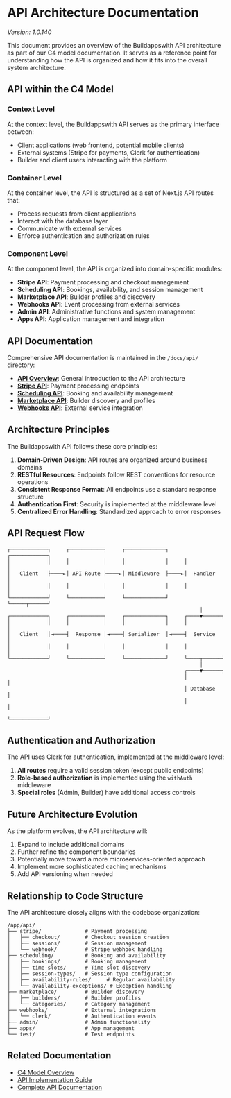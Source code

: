 # API Architecture Documentation

*Version: 1.0.140*

This document provides an overview of the Buildappswith API architecture as part of our C4 model documentation. It serves as a reference point for understanding how the API is organized and how it fits into the overall system architecture.

## API within the C4 Model

### Context Level

At the context level, the Buildappswith API serves as the primary interface between:
- Client applications (web frontend, potential mobile clients)
- External systems (Stripe for payments, Clerk for authentication)
- Builder and client users interacting with the platform

### Container Level

At the container level, the API is structured as a set of Next.js API routes that:
- Process requests from client applications
- Interact with the database layer
- Communicate with external services
- Enforce authentication and authorization rules

### Component Level

At the component level, the API is organized into domain-specific modules:
- **Stripe API**: Payment processing and checkout management
- **Scheduling API**: Bookings, availability, and session management
- **Marketplace API**: Builder profiles and discovery
- **Webhooks API**: Event processing from external services
- **Admin API**: Administrative functions and system management
- **Apps API**: Application management and integration

## API Documentation

Comprehensive API documentation is maintained in the `/docs/api/` directory:

- **[API Overview](../../api/API_OVERVIEW.md)**: General introduction to the API architecture
- **[Stripe API](../../api/stripe/README.md)**: Payment processing endpoints
- **[Scheduling API](../../api/scheduling/README.md)**: Booking and availability management
- **[Marketplace API](../../api/marketplace/README.md)**: Builder discovery and profiles
- **[Webhooks API](../../api/webhooks/README.md)**: External service integration

## Architecture Principles

The Buildappswith API follows these core principles:

1. **Domain-Driven Design**: API routes are organized around business domains
2. **RESTful Resources**: Endpoints follow REST conventions for resource operations
3. **Consistent Response Format**: All endpoints use a standard response structure
4. **Authentication First**: Security is implemented at the middleware level
5. **Centralized Error Handling**: Standardized approach to error responses

## API Request Flow

```
┌────────────┐     ┌───────────┐     ┌─────────────┐     ┌────────────┐
│            │     │           │     │             │     │            │
│   Client   ├────►│ API Route ├────►│ Middleware  ├────►│  Handler   │
│            │     │           │     │             │     │            │
└────────────┘     └───────────┘     └─────────────┘     └─────┬──────┘
                                                              │
┌────────────┐     ┌───────────┐     ┌─────────────┐     ┌────▼──────┐
│            │     │           │     │             │     │            │
│   Client   │◄────┤  Response │◄────┤ Serializer  │◄────┤  Service   │
│            │     │           │     │             │     │            │
└────────────┘     └───────────┘     └─────────────┘     └────┬──────┘
                                                              │
                                                         ┌────▼──────┐
                                                         │            │
                                                         │ Database   │
                                                         │            │
                                                         └────────────┘
```

## Authentication and Authorization

The API uses Clerk for authentication, implemented at the middleware level:

1. **All routes** require a valid session token (except public endpoints)
2. **Role-based authorization** is implemented using the `withAuth` middleware
3. **Special roles** (Admin, Builder) have additional access controls

## Future Architecture Evolution

As the platform evolves, the API architecture will:

1. Expand to include additional domains
2. Further refine the component boundaries
3. Potentially move toward a more microservices-oriented approach
4. Implement more sophisticated caching mechanisms
5. Add API versioning when needed

## Relationship to Code Structure

The API architecture closely aligns with the codebase organization:

```
/app/api/
├── stripe/              # Payment processing
│   ├── checkout/        # Checkout session creation
│   ├── sessions/        # Session management
│   └── webhook/         # Stripe webhook handling
├── scheduling/          # Booking and availability
│   ├── bookings/        # Booking management
│   ├── time-slots/      # Time slot discovery
│   ├── session-types/   # Session type configuration
│   ├── availability-rules/     # Regular availability
│   └── availability-exceptions/ # Exception handling
├── marketplace/         # Builder discovery
│   ├── builders/        # Builder profiles
│   └── categories/      # Category management
├── webhooks/            # External integrations
│   └── clerk/           # Authentication events
├── admin/               # Admin functionality
├── apps/                # App management
└── test/                # Test endpoints
```

## Related Documentation

- [C4 Model Overview](./C4_MODEL.md)
- [API Implementation Guide](/docs/engineering/API_IMPLEMENTATION_GUIDE.md)
- [Complete API Documentation](/docs/api/README.md)
